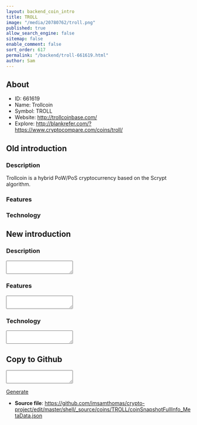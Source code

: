 ```yaml
---
layout: backend_coin_intro
title: TROLL
image: "/media/20780762/troll.png"
published: true
allow_search_engine: false
sitemap: false
enable_comment: false
sort_order: 617
permalink: "/backend/troll-661619.html"
author: Sam
---
```


## About

- ID: 661619
- Name: Trollcoin
- Symbol: TROLL
- Website: http://trollcoinbase.com/
- Explore: http://blankrefer.com/?https://www.cryptocompare.com/coins/troll/


## Old introduction

### Description

<p>Trollcoin is a hybrid PoW/PoS cryptocurrency based on the Scrypt algorithm.</p>

### Features


### Technology




## New introduction


### Description
<textarea id="meta_description" name="description"></textarea>

### Features
<textarea id="meta_features" name="features"></textarea>

### Technology
<textarea id="meta_technology" name="technology"></textarea>


## Copy to Github

<textarea id="coinsnapshotfullinfo_metadata"></textarea>

<a href="#gen" onclick="generateMetaDatJson()">Generate</a>

- **Source file**: <a href="https://github.com/imsamthomas/crypto-project/edit/master/shell/_source/coins/TROLL/coinSnapshotFullInfo_MetaData.json">https://github.com/imsamthomas/crypto-project/edit/master/shell/_source/coins/TROLL/coinSnapshotFullInfo_MetaData.json</a>


